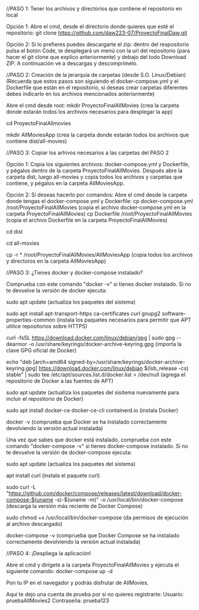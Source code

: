 //PASO 1: Tener los archivos y directorios que contiene el repositorio en local

Opción 1: Abre el cmd, desde el directorio donde quieres que esté el repositorio: git clone https://github.com/daw223-07/ProyectoFinalDaw.git

Opción 2: Si lo prefieres puedes descargarte el zip: dentro del respositorio pulsa el botón Code, te desplegará un menú con la url del repositorio (para hacer el git clone que explico anteriormente) y debajo del todo Download ZIP.
A continuación ve a descargas y descomprímelo.


//PASO 2: Creación de la jerarquía de carpetas (desde S.O. Linux/Debian)
(Recuerda que estos pasos son siguiendo el docker-compose.yml y el Dockerfile que están en el repositorio, si deseas crear carpetas diferentes debes indicarlo en los archivos mencionados anteriormente)

Abre el cmd desde root:
mkdir ProyectoFinalAllMovies (crea la carpeta donde estarán todos los archivos necesarios para desplegar la app)

cd ProyectoFinalAllmovies

mkdir AllMoviesApp (crea la carpeta donde estarán todos los archivos que contiene dist/all-movies)


//PASO 3: Copiar los arhivos necesarios a las carpetas del PASO 2

Opción 1: Copia los siguientes archivos: docker-compose.yml y Dockerfile, y pégalos dentro de la carpeta ProyectoFinalAllMovies. Después abre la carpeta dist, luego all-movies y copia todos los archivos y carpetas que contiene, y pégalos en la carpeta AllMoviesApp.

Opción 2: Si deseas hacerlo por comandos:
Abre el cmd desde la carpeta donde tengas el docker-compose.yml y Dockerfile: cp docker-compose.yml /root/ProyectoFinalAllMovies (copia el archivo docker-compose.yml en la carpeta ProyectoFinalAllMovies)
                                                                              cp Dockerfile /root/ProyectoFinalAllMovies (copia el archivo Dockerfile en la carpeta ProyectoFinalAllMovies)

cd dist

cd all-movies

cp -r * /root/ProyectoFinalAllMovies/AllMoviesApp (copia todos los archivos y directoros en la carpeta AllMoviesApp)


//PASO 3: ¿Tienes docker y docker-compose instalado?

Comprueba con este comando "docker -v" si tienes docker instalado. Si no te devuelve la versión de docker ejecuta:

sudo apt update (actualiza los paquetes del sistema)

sudo apt install apt-transport-https ca-certificates curl gnupg2 software-properties-common (instala los paquetes necesarios para permitir que APT utilice repositorios sobre HTTPS)

curl -fsSL https://download.docker.com/linux/debian/gpg | sudo gpg --dearmor -o /usr/share/keyrings/docker-archive-keyring.gpg (importa la clave GPG oficial de Docker)

echo "deb [arch=amd64 signed-by=/usr/share/keyrings/docker-archive-keyring.gpg] https://download.docker.com/linux/debian $(lsb_release -cs) stable" | sudo tee /etc/apt/sources.list.d/docker.list > /dev/null (agrega el repositorio de Docker a las fuentes de APT)

sudo apt update (actualiza los paquetes del sisitema nuevamente para incluir el repositorio de Docker)

sudo apt install docker-ce docker-ce-cli containerd.io (instala Docker)

docker -v (comprueba que Docker se ha instalado correctamente devolviendo la versión actual instalada)


Una vez que sabes que docker está instalado, comprueba con este comando "docker-compose -v" si tienes docker-compose instalado. Si no te devuelve la versión de docker-compose ejecuta:

sudo apt update (actualiza los paquetes del sistema)

apt install curl (instala el paquete curl)

sudo curl -L "https://github.com/docker/compose/releases/latest/download/docker-compose-$(uname -s)-$(uname -m)" -o /usr/local/bin/docker-compose (descarga la versión más reciente de Docker Compose)

sudo chmod +x /usr/local/bin/docker-compose (da permisos de ejecución al archivo descargado)

docker-compose -v (comprueba que Docker Compose se ha instalado correctamente devolviendo la versión actual instalada)


//PASO 4: ¡Despliega la aplicación!

Abre el cmd y dirígete a la carpeta ProyectoFinalAllMovies y ejecuta el siguiente comando: docker-compose up -d

Pon tu IP en el navegador y podrás disfrutar de AllMovies.

Aquí te dejo una cuenta de prueba por si no quieres registrarte:
Usuario: pruebaAllMovies2
Contraseña: prueba123
